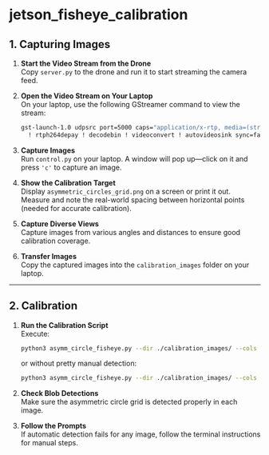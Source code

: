 # jetson_fisheye_calibration

## 1. Capturing Images

1. **Start the Video Stream from the Drone**  
   Copy `server.py` to the drone and run it to start streaming the camera feed.

2. **Open the Video Stream on Your Laptop**  
   On your laptop, use the following GStreamer command to view the stream:

   ```bash
   gst-launch-1.0 udpsrc port=5000 caps="application/x-rtp, media=(string)video, clock-rate=(int)90000, encoding-name=(string)H264, payload=(int)96" \
     ! rtph264depay ! decodebin ! videoconvert ! autovideosink sync=false
   ```

3. **Capture Images**  
   Run `control.py` on your laptop. A window will pop up—click on it and press `'c'` to capture an image.

4. **Show the Calibration Target**  
   Display `asymmetric_circles_grid.png` on a screen or print it out. Measure and note the real-world spacing between horizontal points (needed for accurate calibration).

5. **Capture Diverse Views**  
   Capture images from various angles and distances to ensure good calibration coverage.

6. **Transfer Images**  
   Copy the captured images into the `calibration_images` folder on your laptop.

---

## 2. Calibration

1. **Run the Calibration Script**  
   Execute:

   ```bash
   python3 asymm_circle_fisheye.py --dir ./calibration_images/ --cols 11 --rows 7 --spacing 39 --visualize_serpentine
   ```
   or without pretty manual detection:
   ```bash
   python3 asymm_circle_fisheye.py --dir ./calibration_images/ --cols 11 --rows 7 --spacing 39
   ```

2. **Check Blob Detections**  
   Make sure the asymmetric circle grid is detected properly in each image.

3. **Follow the Prompts**  
   If automatic detection fails for any image, follow the terminal instructions for manual steps.
